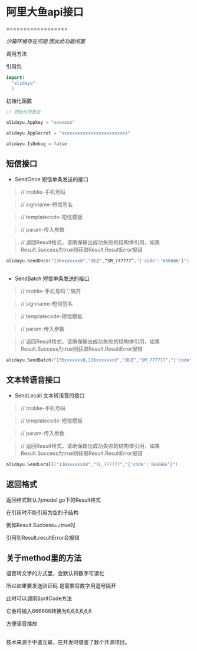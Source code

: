 # 阿里大鱼api接口

==================

*沙箱环境存在问题 因此此功能闲置*

调用方法

引用包

```go
import(
  "alidayu"
  )
```

初始化函数


```go
// 初始化阿里云

alidayu.Appkey = "xxxxxxx"

alidayu.AppSecret = "xxxxxxxxxxxxxxxxxxxxxxxxx"

alidayu.IsDebug = false
```

## 短信接口

* SendOnce 短信单条发送的接口

>// moblie-手机号码

>// signname-短信签名

>// templatecode-短信模板

>// param-传入参数

>// 返回Result格式，请确保输出成功失败的结构体引用，如果Result.Success为true则获取Result.ResultError报错

```go
alidayu.SendOnce("136xxxxxxx8","测试",“SM_777777”,"{'code':'666666'}")
```

##  

* SendBatch 短信单条发送的接口

>// moblie-手机号码 ','隔开

>// signname-短信签名

>// templatecode-短信模板

>// param-传入参数

>// 返回Result格式，请确保输出成功失败的结构体引用，如果Result.Success为true则获取Result.ResultError报错

```go
alidayu.SendBatch("136xxxxxxx8,136xxxxxxx3","测试","SM_777777","{'code':'666666'}")
```

## 文本转语音接口

* SendLecall 文本转语音的接口

>// moblie-手机号码

>// templatecode-短信模板

>// param-传入参数

>// 返回Result格式，请确保输出成功失败的结构体引用，如果Result.Success为true则获取Result.ResultError报错

```go
alidayu.SendLecall("136xxxxxxx8","TL_777777","{'code':‘666666’}")
```


## 返回格式

返回格式默认为model.go下的Result格式

在引用时不能引用为空的子结构

例如Result.Success==true时

引用到Result.resultError会报错

## 关于method里的方法

语音转文字的方式里，会默认将数字可读化

所以如果要发送验证码 是需要将数字用逗号隔开

此时可以调用SpritCode方法

它会将输入666666转换为6,6,6,6,6,6

方便语音播放

##  

技术来源于中遣互联，在开发时借鉴了数个开源项目。
